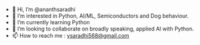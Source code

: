 - 👋 Hi, I’m @ananthsaradhi
- 👀 I’m interested in Python, AI/ML, Semiconductors and Dog behaviour.
- 🌱 I’m currently learning Python
- 💞️ I’m looking to collaborate on broadly speaking, applied AI with Python.
- 📫 How to reach me : ysaradhi568@gmail.com

<!---
ananthsaradhi/ananthsaradhi is a ✨ special ✨ repository because its `README.md` (this file) appears on your GitHub profile.
You can click the Preview link to take a look at your changes.
--->
